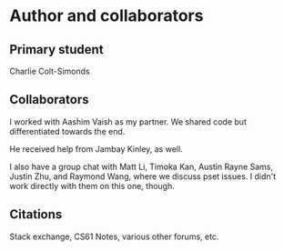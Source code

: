 Author and collaborators
========================

Primary student
---------------
Charlie Colt-Simonds

Collaborators
-------------
I worked with Aashim Vaish as my partner. We shared code but differentiated towards the end.

He received help from Jambay Kinley, as well.

I also have a group chat with Matt Li, Timoka Kan, Austin Rayne Sams, Justin Zhu, and Raymond Wang, where we discuss pset issues. I didn't work directly with them on this one, though.

Citations
---------
Stack exchange, CS61 Notes, various other forums, etc.

